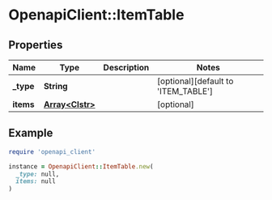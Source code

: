 # OpenapiClient::ItemTable

## Properties

| Name | Type | Description | Notes |
| ---- | ---- | ----------- | ----- |
| **_type** | **String** |  | [optional][default to &#39;ITEM_TABLE&#39;] |
| **items** | [**Array&lt;Clstr&gt;**](Clstr.md) |  | [optional] |

## Example

```ruby
require 'openapi_client'

instance = OpenapiClient::ItemTable.new(
  _type: null,
  items: null
)
```

